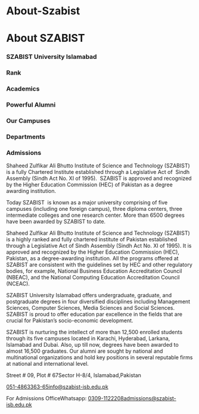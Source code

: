 # About-Szabist

# About SZABIST

### SZABIST University Islamabad

### Rank

### Academics

### Powerful Alumni

### Our Campuses

### Departments

### Admissions

Shaheed Zulfikar Ali Bhutto Institute of Science and Technology (SZABIST) is a fully Chartered Institute established through a Legislative Act of  Sindh Assembly (Sindh Act No. XI of 1995).  SZABIST is approved and recognized by the Higher Education Commission (HEC) of Pakistan as a degree awarding institution.

Today SZABIST  is known as a major university comprising of five campuses (including one foreign campus), three diploma centers, three intermediate colleges and one research center. More than 6500 degrees have been awarded by SZABIST to date.

Shaheed Zulfikar Ali Bhutto Institute of Science and Technology (SZABIST) is a highly ranked and fully chartered institute of Pakistan established through a Legislative Act of Sindh Assembly (Sindh Act No. XI of 1995). It is approved and recognized by the Higher Education Commission (HEC), Pakistan, as a degree-awarding institution. All the programs offered at SZABIST are consistent with the guidelines set by HEC and other regulatory bodies, for example, National Business Education Accreditation Council (NBEAC), and the National Computing Education Accreditation Council (NCEAC).

SZABIST University Islamabad offers undergraduate, graduate, and postgraduate degrees in four diversified disciplines including Management Sciences, Computer Sciences, Media Sciences and Social Sciences. SZABIST is proud to offer education par excellence in the fields that are crucial for Pakistan’s socio-economic development.

SZABIST is nurturing the intellect of more than 12,500 enrolled students through its five campuses located in Karachi, Hyderabad, Larkana, Islamabad and Dubai. Also, up till now, degrees have been awarded to almost 16,500 graduates. Our alumni are sought by national and multinational organizations and hold key positions in several reputable firms at national and international level.

Street # 09, Plot # 67Sector H-8/4, Islamabad,Pakistan

051-4863363-65info@szabist-isb.edu.pk

For Admissions OfficeWhatsapp: 0309-1122208admissions@szabist-isb.edu.pk

